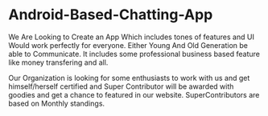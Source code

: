 # Android-Based-Chatting-App
We Are Looking to Create an App Which includes tones of features and UI Would work perfectly for everyone. Either Young And Old Generation be able to Communicate. It includes some professional business based feature like money transfering and all.

Our Organization is looking for some enthusiasts to work with us and get himself/herself certified and Super Contributor will be awarded with goodies and get a chance to featured in our website. 
SuperContributors are based on Monthly standings.
